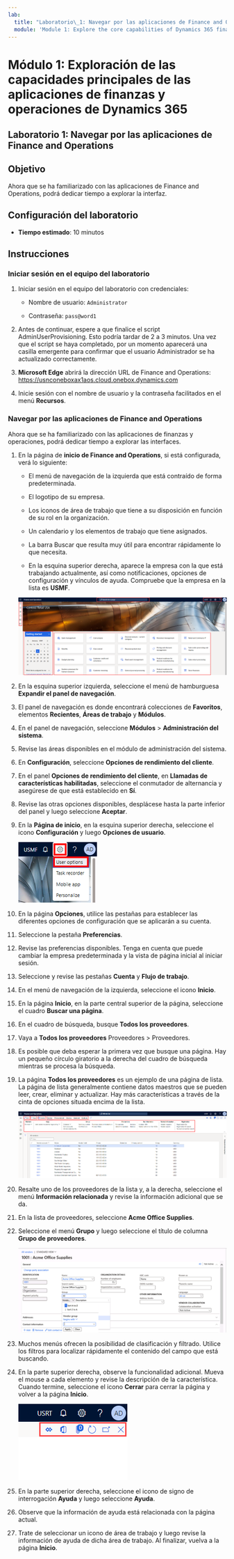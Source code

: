 ```yaml
---
lab:
  title: "Laboratorio\_1: Navegar por las aplicaciones de Finance and Operations"
  module: 'Module 1: Explore the core capabilities of Dynamics 365 finance and operations apps'
---
```


# Módulo 1: Exploración de las capacidades principales de las aplicaciones de finanzas y operaciones de Dynamics 365

## Laboratorio 1: Navegar por las aplicaciones de Finance and Operations

## Objetivo

Ahora que se ha familiarizado con las aplicaciones de Finance and Operations, podrá dedicar tiempo a explorar la interfaz.

## Configuración del laboratorio

- **Tiempo estimado**: 10 minutos

## Instrucciones

### Iniciar sesión en el equipo del laboratorio

1.  Iniciar sesión en el equipo del laboratorio con credenciales:

    - Nombre de usuario: `Administrator`

    - Contraseña: `pass@word1`

1.  Antes de continuar, espere a que finalice el script AdminUserProvisioning. Esto podría tardar de 2 a 3 minutos. Una vez que el script se haya completado, por un momento aparecerá una casilla emergente para confirmar que el usuario Administrador se ha actualizado correctamente. 

1.  **Microsoft Edge** abrirá la dirección URL de Finance and Operations: <https://usnconeboxax1aos.cloud.onebox.dynamics.com>

1.  Inicie sesión con el nombre de usuario y la contraseña facilitados en el menú **Recursos**. 


### Navegar por las aplicaciones de Finance and Operations

Ahora que se ha familiarizado con las aplicaciones de finanzas y operaciones, podrá dedicar tiempo a explorar las interfaces.

1.  En la página de **inicio de Finance and Operations**, si está configurada, verá lo siguiente:

    - El menú de navegación de la izquierda que está contraído de forma predeterminada.

    - El logotipo de su empresa.

    - Los iconos de área de trabajo que tiene a su disposición en función de su rol en la organización.

    - Un calendario y los elementos de trabajo que tiene asignados.

    -  La barra Buscar que resulta muy útil para encontrar rápidamente lo que necesita.

    - En la esquina superior derecha, aparece la empresa con la que está trabajando actualmente, así como notificaciones, opciones de configuración y vínculos de ayuda. Compruebe que la empresa en la lista es **USMF**.

    ![Captura de pantalla de la página de inicio de Dynamics 365 Finance and Operations con áreas resaltadas.](./media/lab-navigate-finance-and-operations-apps-04.png)

2.  En la esquina superior izquierda, seleccione el menú de hamburguesa **Expandir el panel de navegación**.

3.  El panel de navegación es donde encontrará colecciones de **Favoritos**, elementos **Recientes**, **Áreas de trabajo** y **Módulos**.

4.  En el panel de navegación, seleccione **Módulos** > **Administración del sistema**.

5.  Revise las áreas disponibles en el módulo de administración del sistema.

6.  En **Configuración**, seleccione **Opciones de rendimiento del cliente**.

7.  En el panel **Opciones de rendimiento del cliente**, en **Llamadas de características habilitadas**, seleccione el conmutador de alternancia y asegúrese de que está establecido en **Sí**.

8.  Revise las otras opciones disponibles, desplácese hasta la parte inferior del panel y luego seleccione **Aceptar**.

9.  En la **Página de inicio**, en la esquina superior derecha, seleccione el icono **Configuración** y luego **Opciones de usuario**.

    ![Captura de pantalla del icono Configuración y la lista desplegable Opciones de usuario.](./media/lab-navigate-finance-and-operations-apps-05.png)

10. En la página **Opciones**, utilice las pestañas para establecer las diferentes opciones de configuración que se aplicarán a su cuenta.

11. Seleccione la pestaña **Preferencias**.

12. Revise las preferencias disponibles. Tenga en cuenta que puede cambiar la empresa predeterminada y la vista de página inicial al iniciar sesión.

13. Seleccione y revise las pestañas **Cuenta** y **Flujo de trabajo**.

14. En el menú de navegación de la izquierda, seleccione el icono **Inicio**.

15. En la página **Inicio**, en la parte central superior de la página, seleccione el cuadro **Buscar una página**.

16. En el cuadro de búsqueda, busque **Todos los proveedores**.

17. Vaya a **Todos los proveedores** Proveedores > Proveedores.

18. Es posible que deba esperar la primera vez que busque una página.  Hay un pequeño círculo giratorio a la derecha del cuadro de búsqueda mientras se procesa la búsqueda.

19. La página **Todos los proveedores** es un ejemplo de una página de lista. La página de lista generalmente contiene datos maestros que se pueden leer, crear, eliminar y actualizar.  Hay más características a través de la cinta de opciones situada encima de la lista.

    ![Captura de pantalla de la lista Todos los proveedores con las características del menú resaltadas.](./media/lab-navigate-finance-and-operations-apps-06.png)

20. Resalte uno de los proveedores de la lista y, a la derecha, seleccione el menú **Información relacionada** y revise la información adicional que se da.

21. En la lista de proveedores, seleccione **Acme Office Supplies**.

22. Seleccione el menú **Grupo** y luego seleccione el título de columna **Grupo de proveedores**.

    ![Captura de pantalla del título de la columna Grupo de proveedores para Acme Office Supplies.](./media/lab-navigate-finance-and-operations-apps-07.png)

23.  Muchos menús ofrecen la posibilidad de clasificación y filtrado.  Utilice los filtros para localizar rápidamente el contenido del campo que está buscando.

24. En la parte superior derecha, observe la funcionalidad adicional. Mueva el mouse a cada elemento y revise la descripción de la característica. Cuando termine, seleccione el icono **Cerrar** para cerrar la página y volver a la página **Inicio**.

    ![Captura de pantalla del menú de la esquina superior derecha de la página de lista que muestra características adicionales para conectarse a Power Apps, las aplicaciones de Office, Datos adjuntos del documento, Actualizar página, Abrir en una nueva ventana y los botones Cerrar.](./media/lab-navigate-finance-and-operations-apps-08.png)

25. En la parte superior derecha, seleccione el icono de signo de interrogación **Ayuda** y luego seleccione **Ayuda**.

26. Observe que la información de ayuda está relacionada con la página actual.

27. Trate de seleccionar un icono de área de trabajo y luego revise la información de ayuda de dicha área de trabajo. Al finalizar, vuelva a la página **Inicio**.

